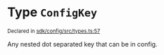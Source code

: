 # Type `ConfigKey`
<sub>Declared in [sdk/config/src/types.ts:57](https://github.com/dxos/dxos/blob/7194736719/packages/sdk/config/src/types.ts#L57)</sub>


Any nested dot separated key that can be in config.



